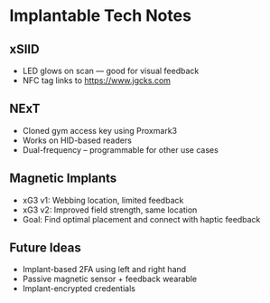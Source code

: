 # Implantable Tech Notes

## xSIID
- LED glows on scan — good for visual feedback
- NFC tag links to https://www.jgcks.com

## NExT
- Cloned gym access key using Proxmark3
- Works on HID-based readers
- Dual-frequency – programmable for other use cases

## Magnetic Implants
- xG3 v1: Webbing location, limited feedback
- xG3 v2: Improved field strength, same location
- Goal: Find optimal placement and connect with haptic feedback

## Future Ideas
- Implant-based 2FA using left and right hand
- Passive magnetic sensor + feedback wearable
- Implant-encrypted credentials
